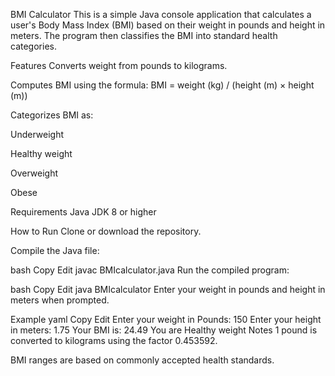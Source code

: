BMI Calculator
This is a simple Java console application that calculates a user's Body Mass Index (BMI) based on their weight in pounds and height in meters. The program then classifies the BMI into standard health categories.

Features
Converts weight from pounds to kilograms.

Computes BMI using the formula:
BMI = weight (kg) / (height (m) × height (m))

Categorizes BMI as:

Underweight

Healthy weight

Overweight

Obese

Requirements
Java JDK 8 or higher

How to Run
Clone or download the repository.

Compile the Java file:

bash
Copy
Edit
javac BMIcalculator.java
Run the compiled program:

bash
Copy
Edit
java BMIcalculator
Enter your weight in pounds and height in meters when prompted.

Example
yaml
Copy
Edit
Enter your weight in Pounds: 
150
Enter your height in meters: 
1.75
Your BMI is: 24.49
You are Healthy weight
Notes
1 pound is converted to kilograms using the factor 0.453592.

BMI ranges are based on commonly accepted health standards.

